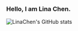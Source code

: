 ### Hello, I am Lina Chen.

![LinaChen's GitHub stats](https://github-readme-stats.vercel.app/api?username=LinaC404&count_private=true&show_icons=true&themegruvbox)

